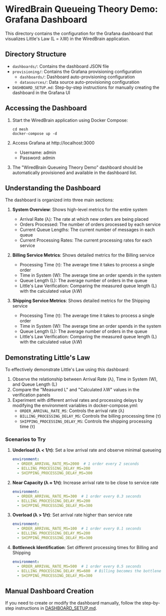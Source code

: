 # WiredBrain Queueing Theory Demo: Grafana Dashboard

This directory contains the configuration for the Grafana dashboard that visualizes Little's Law (L = λW) in the WiredBrain application.

## Directory Structure

- `dashboards/`: Contains the dashboard JSON file
- `provisioning/`: Contains the Grafana provisioning configuration
  - `dashboards/`: Dashboard auto-provisioning configuration
  - `datasources/`: Data source auto-provisioning configuration
- `DASHBOARD_SETUP.md`: Step-by-step instructions for manually creating the dashboard in the Grafana UI

## Accessing the Dashboard

1. Start the WiredBrain application using Docker Compose:
   ```
   cd mesh
   docker-compose up -d
   ```

2. Access Grafana at http://localhost:3000
   - Username: admin
   - Password: admin

3. The "WiredBrain Queueing Theory Demo" dashboard should be automatically provisioned and available in the dashboard list.

## Understanding the Dashboard

The dashboard is organized into three main sections:

1. **System Overview**: Shows high-level metrics for the entire system
   - Arrival Rate (λ): The rate at which new orders are being placed
   - Orders Processed: The number of orders processed by each service
   - Current Queue Lengths: The current number of messages in each queue
   - Current Processing Rates: The current processing rates for each service

2. **Billing Service Metrics**: Shows detailed metrics for the Billing service
   - Processing Time (τ): The average time it takes to process a single order
   - Time in System (W): The average time an order spends in the system
   - Queue Length (L): The average number of orders in the queue
   - Little's Law Verification: Comparing the measured queue length (L) with the calculated value (λW)

3. **Shipping Service Metrics**: Shows detailed metrics for the Shipping service
   - Processing Time (τ): The average time it takes to process a single order
   - Time in System (W): The average time an order spends in the system
   - Queue Length (L): The average number of orders in the queue
   - Little's Law Verification: Comparing the measured queue length (L) with the calculated value (λW)

## Demonstrating Little's Law

To effectively demonstrate Little's Law using this dashboard:

1. Observe the relationship between Arrival Rate (λ), Time in System (W), and Queue Length (L)
2. Compare the "Measured L" and "Calculated λW" values in the verification panels
3. Experiment with different arrival rates and processing delays by modifying the environment variables in docker-compose.yml:
   - `ORDER_ARRIVAL_RATE_MS`: Controls the arrival rate (λ)
   - `BILLING_PROCESSING_DELAY_MS`: Controls the billing processing time (τ)
   - `SHIPPING_PROCESSING_DELAY_MS`: Controls the shipping processing time (τ)

### Scenarios to Try

1. **Underload (λ < 1/τ)**: Set a low arrival rate and observe minimal queueing
   ```yaml
   environment:
     - ORDER_ARRIVAL_RATE_MS=2000  # 1 order every 2 seconds
     - BILLING_PROCESSING_DELAY_MS=200
     - SHIPPING_PROCESSING_DELAY_MS=300
   ```

2. **Near Capacity (λ ≈ 1/τ)**: Increase arrival rate to be close to service rate
   ```yaml
   environment:
     - ORDER_ARRIVAL_RATE_MS=300  # 1 order every 0.3 seconds
     - BILLING_PROCESSING_DELAY_MS=200
     - SHIPPING_PROCESSING_DELAY_MS=300
   ```

3. **Overload (λ > 1/τ)**: Set arrival rate higher than service rate
   ```yaml
   environment:
     - ORDER_ARRIVAL_RATE_MS=100  # 1 order every 0.1 seconds
     - BILLING_PROCESSING_DELAY_MS=200
     - SHIPPING_PROCESSING_DELAY_MS=300
   ```

4. **Bottleneck Identification**: Set different processing times for Billing and Shipping
   ```yaml
   environment:
     - ORDER_ARRIVAL_RATE_MS=500  # 1 order every 0.5 seconds
     - BILLING_PROCESSING_DELAY_MS=600  # Billing becomes the bottleneck
     - SHIPPING_PROCESSING_DELAY_MS=300
   ```

## Manual Dashboard Creation

If you need to create or modify the dashboard manually, follow the step-by-step instructions in [DASHBOARD_SETUP.md](./DASHBOARD_SETUP.md).